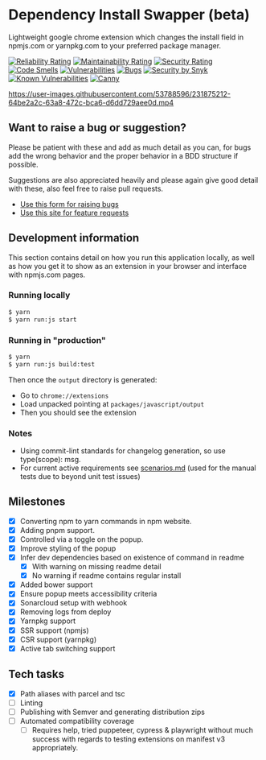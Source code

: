 # Dependency Install Swapper (beta)

Lightweight google chrome extension which changes the install field in npmjs.com or yarnpkg.com to your preferred package manager.

[![Reliability Rating](https://sonarcloud.io/api/project_badges/measure?project=craigwh10_dependency_install_swapper&metric=reliability_rating)](https://sonarcloud.io/dashboard?id=craigwh10_dependency_install_swapper)
[![Maintainability Rating](https://sonarcloud.io/api/project_badges/measure?project=craigwh10_dependency_install_swapper&metric=sqale_rating)](https://sonarcloud.io/dashboard?id=craigwh10_dependency_install_swapper)
[![Security Rating](https://sonarcloud.io/api/project_badges/measure?project=craigwh10_dependency_install_swapper&metric=security_rating)](https://sonarcloud.io/dashboard?id=craigwh10_dependency_install_swapper)
[![Code Smells](https://sonarcloud.io/api/project_badges/measure?project=craigwh10_dependency_install_swapper&metric=code_smells)](https://sonarcloud.io/dashboard?id=craigwh10_dependency_install_swapper)
[![Vulnerabilities](https://sonarcloud.io/api/project_badges/measure?project=craigwh10_dependency_install_swapper&metric=vulnerabilities)](https://sonarcloud.io/dashboard?id=craigwh10_dependency_install_swapper)
[![Bugs](https://sonarcloud.io/api/project_badges/measure?project=craigwh10_dependency_install_swapper&metric=bugs)](https://sonarcloud.io/dashboard?id=craigwh10_dependency_install_swapper)
[![Security by Snyk](https://img.shields.io/badge/Security%20by-Snyk-orange.svg?logo=snyk)](https://snyk.io/test/github/craigwh10/dependency_install_swapper)
[![Known Vulnerabilities](https://snyk.io/test/github/craigwh10/dependency_install_swapper/badge.svg)](https://snyk.io/test/github/craigwh10/dependency_install_swapper)
[![Canny](https://img.shields.io/badge/Canny-Suggestions-brightgreen.svg?style=flat-square&logo=canny)](https://dependency-install-swapper.canny.io/feature-requests)

https://user-images.githubusercontent.com/53788596/231875212-64be2a2c-63a8-472c-bca6-d6dd729aee0d.mp4

## Want to raise a bug or suggestion?

Please be patient with these and add as much detail as you can, for bugs add the wrong behavior and the proper behavior in a BDD structure if possible.

Suggestions are also appreciated heavily and please again give good detail with these, also feel free to raise pull requests.

- [Use this form for raising bugs](https://github.com/craigwh10/dependency_install_swapper/issues/new)
- [Use this site for feature requests](https://dependency-install-swapper.canny.io/feature-requests)

## Development information

This section contains detail on how you run this application locally, as well as how you get it to show as an extension in your browser and interface with npmjs.com pages.

### Running locally

```sh
$ yarn
$ yarn run:js start
```

### Running in "production"

```sh
$ yarn
$ yarn run:js build:test
```

Then once the `output` directory is generated:

- Go to `chrome://extensions`
- Load unpacked pointing at `packages/javascript/output`
- Then you should see the extension

### Notes

- Using commit-lint standards for changelog generation, so use type(scope): msg.
- For current active requirements see [scenarios.md](./docs/scenarios.md) (used for the manual tests due to beyond unit test issues)

## Milestones

- [x] Converting npm to yarn commands in npm website.
- [x] Adding pnpm support.
- [x] Controlled via a toggle on the popup.
- [x] Improve styling of the popup
- [x] Infer dev dependencies based on existence of command in readme
  - [x] With warning on missing readme detail
  - [x] No warning if readme contains regular install
- [x] Added bower support
- [x] Ensure popup meets accessibility criteria
- [x] Sonarcloud setup with webhook
- [x] Removing logs from deploy
- [x] Yarnpkg support
- [x] SSR support (npmjs)
- [x] CSR support (yarnpkg)
- [x] Active tab switching support 

## Tech tasks

- [x] Path aliases with parcel and tsc
- [ ] Linting
- [ ] Publishing with Semver and generating distribution zips
- [ ] Automated compatibility coverage
  - [ ] Requires help, tried puppeteer, cypress & playwright without much success with regards to testing extensions on manifest v3 appropriately.
